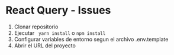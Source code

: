 # React Query - Issues

1. Clonar repositorio
2. Ejecutar ``` yarn install``` o ```npm install```
3. Configurar variables de entorno segun el archivo .env.template
4. Abrir el URL del proyecto

